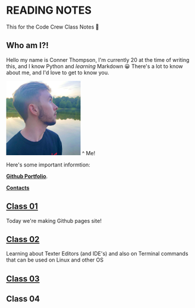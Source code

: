 # READING NOTES
This for the Code Crew Class Notes 📓

## Who am I?!

Hello my name is Conner Thompson, I'm currently 20 at the time of writing this, and I know Python and *learning* Markdown :grinning:
There's a lot to know about me, and I'd love to get to know you.

<img src="029E43B1-84FA-4E86-A74D-D9AC0DA8B4D4.jpeg" width="200" height="200">
^ Me!



Here's some important informtion:

[**Github Portfolio**](/https://github.com/ConnerKT?tab=repositories/).


[**Contacts**](/Reading-Notes/Contacts)



## [Class 01](https://connerkt.github.io/Reading-Notes/Class01/)

Today we're making Github pages site!

## [Class 02](https://connerkt.github.io/Reading-Notes/Class02/)

Learning about Texter Editors (and IDE's) and also on Terminal commands that can be used on Linux and other OS

## [Class 03](https://connerkt.github.io/Reading-Notes/Class03/)


## Class 04
